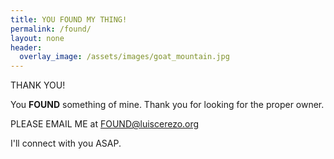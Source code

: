 ```yaml
---
title: YOU FOUND MY THING!
permalink: /found/
layout: none
header:
  overlay_image: /assets/images/goat_mountain.jpg
---
```



THANK YOU!

You **FOUND** something of mine. Thank you for looking for the proper owner.

PLEASE EMAIL ME at <a href="mailto:FOUND@luiscerezo.org?subject=FOUND%20IT" >FOUND@luiscerezo.org</a> 

I'll connect with you ASAP.
